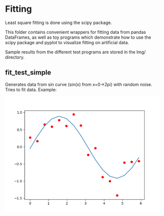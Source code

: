 # Fitting

Least square fitting is done using the scipy package. 

This folder contains convenient wrappers for fitting data from pandas DataFrames, as well as toy programs which demonstrate how to use
the scipy package and pyplot to visualize fitting on artificial data. 

Sample results from the different test programs are stored in the Img/ directory. 

## fit_test_simple

Generates data from sin curve (sin(x) from x=0->2pi) with random noise. Tries to fit data. Example:

![fit_test_simple](Img/fit_test_simple_0.png)
